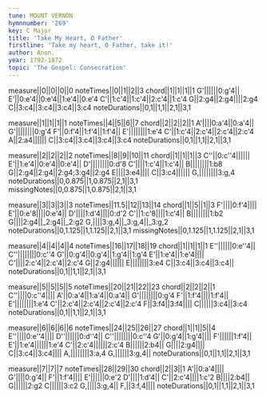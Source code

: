 ```yaml
---
tune: MOUNT VERNON
hymnnumber: '269'
key: C Major
title: 'Take My Heart, O Father'
firstline: 'Take my heart, O Father, take it!'
author: Anon.
year: 1792-1872
topic: 'The Gospel: Consecration'
---
```

measure||0||0||0||0
noteTimes||0||1||2||3
chord||1||1||1||1
G'||||||0:g'4||
E'||0:e'4||0:e'4||1:e'4||0:e'4
C'||1:c'4||1:c'4||2:c'4||1:c'4
G||2:g4||2:g4||||2:g4
C||3:c4||3:c4||3:c4||3:c4
noteDurations||0,1||1,1||2,1||3,1

measure||1||1||1||1
noteTimes||4||5||6||7
chord||2||2||2||1
A'||||0:a'4||0:a'4||
G'||||||||0:g'4
F'||0:f'4||1:f'4||1:f'4||
E'||||||||1:e'4
C'||1:c'4||2:c'4||2:c'4||2:c'4
A||2:a4||||||
C||3:c4||3:c4||3:c4||3:c4
noteDurations||0,1||1,1||2,1||3,1

measure||2||2||2||2
noteTimes||8||9||10||11
chord||1||1||1||3
C''||0:c''4||||||
E'||1:e'4||0:e'4||0:e'4||
D'||||||||0:d'8
C'||||1:c'4||1:c'4||
B||||||||1:b8
G||2:g4||2:g4||2:g4;3:g4||2:g4
E||||3:e4||||
C||3:c4||||||
G,||||||||3:g,4
noteDurations||0,0.875||1,0.875||2,1||3,1
missingNotes||0,0.875||1,0.875||2,1||3,1

measure||3||3||3||3
noteTimes||11.5||12||13||14
chord||1||5||1||3
F'||||0:f'4||||
E'||0:e'8||||0:e'4||
D'||||1:d'4||||0:d'2
C'||1:c'8||||1:c'4||
B||||||||1:b2
G||||2:g4||_2:g4||_2:g2
G,||||3:g,4||_3:g,4||_3:g,2
noteDurations||0,1.125||1,1.125||2,1||3,1
missingNotes||0,1.125||1,1.125||2,1||3,1

measure||4||4||4||4
noteTimes||16||17||18||19
chord||1||1||1||1
E''||||||0:e''4||
C''||||||||0:c''4
G'||0:g'4||0:g'4||1:g'4||1:g'4
E'||1:e'4||1:e'4||||
C'||||2:c'4||2:c'4||2:c'4
G||2:g4||||||
E||||||||3:e4
C||3:c4||3:c4||3:c4||
noteDurations||0,1||1,1||2,1||3,1

measure||5||5||5||5
noteTimes||20||21||22||23
chord||2||2||2||1
C''||||0:c''4||||
A'||0:a'4||1:a'4||0:a'4||
G'||||||||0:g'4
F'||1:f'4||||1:f'4||
E'||||||||1:e'4
C'||2:c'4||2:c'4||2:c'4||2:c'4
F||3:f4||3:f4||||
C||||||3:c4||3:c4
noteDurations||0,1||1,1||2,1||3,1

measure||6||6||6||6
noteTimes||24||25||26||27
chord||1||1||5||4
E''||||0:e''4||||
D''||||||0:d''4||
C''||||||||0:c''4
G'||0:g'4||1:g'4||||
F'||||||1:f'4||
E'||1:e'4||||||1:e'4
C'||2:c'4||||||2:c'4
B||||||2:b4||
G||||2:g4||||
C||3:c4||3:c4||||
A,||||||||3:a,4
G,||||||3:g,4||
noteDurations||0,1||1,1||2,1||3,1

measure||7||7||7
noteTimes||28||29||30
chord||2||3||1
A'||0:a'4||||
G'||||0:g'4||
F'||1:f'4||||
E'||||||0:e'2
D'||||1:d'4||
C'||2:c'4||||1:c'2
B||||2:b4||
G||||||2:g2
C||||||3:c2
G,||||3:g,4||
F,||3:f,4||||
noteDurations||0,1||1,1||2,1||3,1

